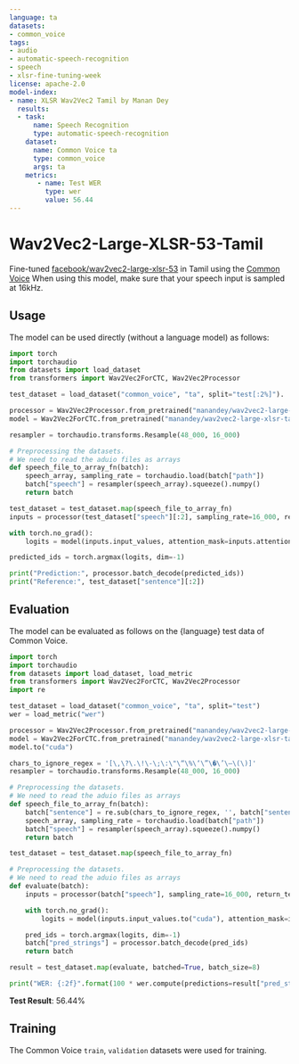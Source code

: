 ```yaml
---
language: ta
datasets:
- common_voice
tags:
- audio
- automatic-speech-recognition
- speech
- xlsr-fine-tuning-week
license: apache-2.0
model-index:
- name: XLSR Wav2Vec2 Tamil by Manan Dey
  results:
  - task: 
      name: Speech Recognition
      type: automatic-speech-recognition
    dataset:
      name: Common Voice ta
      type: common_voice
      args: ta
    metrics:
       - name: Test WER
         type: wer
         value: 56.44
---
```


# Wav2Vec2-Large-XLSR-53-Tamil

Fine-tuned [facebook/wav2vec2-large-xlsr-53](https://huggingface.co/facebook/wav2vec2-large-xlsr-53) in Tamil using the [Common Voice](https://huggingface.co/datasets/common_voice)
When using this model, make sure that your speech input is sampled at 16kHz.

## Usage

The model can be used directly (without a language model) as follows:

```python
import torch
import torchaudio
from datasets import load_dataset
from transformers import Wav2Vec2ForCTC, Wav2Vec2Processor

test_dataset = load_dataset("common_voice", "ta", split="test[:2%]").

processor = Wav2Vec2Processor.from_pretrained("manandey/wav2vec2-large-xlsr-tamil")
model = Wav2Vec2ForCTC.from_pretrained("manandey/wav2vec2-large-xlsr-tamil")

resampler = torchaudio.transforms.Resample(48_000, 16_000)

# Preprocessing the datasets.
# We need to read the aduio files as arrays
def speech_file_to_array_fn(batch):
    speech_array, sampling_rate = torchaudio.load(batch["path"])
    batch["speech"] = resampler(speech_array).squeeze().numpy()
    return batch

test_dataset = test_dataset.map(speech_file_to_array_fn)
inputs = processor(test_dataset["speech"][:2], sampling_rate=16_000, return_tensors="pt", padding=True)

with torch.no_grad():
    logits = model(inputs.input_values, attention_mask=inputs.attention_mask).logits

predicted_ids = torch.argmax(logits, dim=-1)

print("Prediction:", processor.batch_decode(predicted_ids))
print("Reference:", test_dataset["sentence"][:2])
```


## Evaluation

The model can be evaluated as follows on the {language} test data of Common Voice.


```python
import torch
import torchaudio
from datasets import load_dataset, load_metric
from transformers import Wav2Vec2ForCTC, Wav2Vec2Processor
import re

test_dataset = load_dataset("common_voice", "ta", split="test")
wer = load_metric("wer")

processor = Wav2Vec2Processor.from_pretrained("manandey/wav2vec2-large-xlsr-tamil")
model = Wav2Vec2ForCTC.from_pretrained("manandey/wav2vec2-large-xlsr-tamil")
model.to("cuda")

chars_to_ignore_regex = '[\,\?\.\!\-\;\:\"\“\%\‘\”\�\’\–\(\)]'
resampler = torchaudio.transforms.Resample(48_000, 16_000)

# Preprocessing the datasets.
# We need to read the aduio files as arrays
def speech_file_to_array_fn(batch):
    batch["sentence"] = re.sub(chars_to_ignore_regex, '', batch["sentence"]).lower()
    speech_array, sampling_rate = torchaudio.load(batch["path"])
    batch["speech"] = resampler(speech_array).squeeze().numpy()
    return batch

test_dataset = test_dataset.map(speech_file_to_array_fn)

# Preprocessing the datasets.
# We need to read the aduio files as arrays
def evaluate(batch):
    inputs = processor(batch["speech"], sampling_rate=16_000, return_tensors="pt", padding=True)

    with torch.no_grad():
        logits = model(inputs.input_values.to("cuda"), attention_mask=inputs.attention_mask.to("cuda")).logits

    pred_ids = torch.argmax(logits, dim=-1)
    batch["pred_strings"] = processor.batch_decode(pred_ids)
    return batch

result = test_dataset.map(evaluate, batched=True, batch_size=8)

print("WER: {:2f}".format(100 * wer.compute(predictions=result["pred_strings"], references=result["sentence"])))
```

**Test Result**: 56.44%


## Training

The Common Voice `train`, `validation` datasets were used for training.
